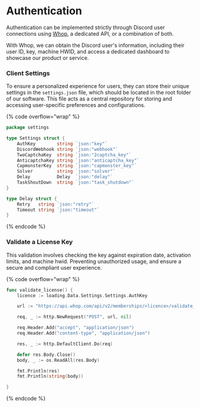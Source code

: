 # Authentication

Authentication can be implemented strictly through Discord user connections using [Whop](https://whop.com), a dedicated API, or a combination of both.&#x20;

With Whop, we can obtain the Discord user's information, including their user ID, key, machine HWID, and access a dedicated dashboard to showcase our product or service.

### Client Settings

To ensure a personalized experience for users, they can store their unique settings in the `settings.json` file, which should be located in the root folder of our software. This file acts as a central repository for storing and accessing user-specific preferences and configurations.

{% code overflow="wrap" %}
```go
package settings

type Settings struct {
	AuthKey        string `json:"key"`
	DiscordWebhook string `json:"webhook"`
	TwoCaptchaKey  string `json:"2captcha_key"`
	AnticaptchaKey string `json:"anticaptcha_key"`
	CapmonsterKey  string `json:"capmonster_key"`
	Solver         string `json:"solver"`
	Delay          Delay  `json:"delay"`
	TaskShoutDown  string `json:"task_shutdown"`
}

type Delay struct {
	Retry   string `json:"retry"`
	Timeout string `json:"timeout"`
}
```
{% endcode %}

### Validate a License Key

This validation involves checking the key against expiration date, activation limits, and machine hwid. Preventing unauthorized usage, and ensure a secure and compliant user experience.

{% code overflow="wrap" %}
```go
func validate_license() {
	licence := loading.Data.Settings.Settings.AuthKey

	url := "https://api.whop.com/api/v2/memberships/<licence>/validate_license"

	req, _ := http.NewRequest("POST", url, nil)

	req.Header.Add("accept", "application/json")
	req.Header.Add("content-type", "application/json")

	res, _ := http.DefaultClient.Do(req)

	defer res.Body.Close()
	body, _ := os.ReadAll(res.Body)

	fmt.Println(res)
	fmt.Println(string(body))

}
```
{% endcode %}



